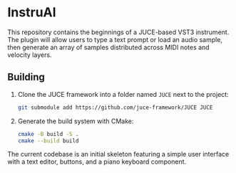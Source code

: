 # InstruAI

This repository contains the beginnings of a JUCE-based VST3 instrument.
The plugin will allow users to type a text prompt or load an audio sample,
then generate an array of samples distributed across MIDI notes and velocity
layers.

## Building

1. Clone the JUCE framework into a folder named `JUCE` next to the project:
   ```sh
   git submodule add https://github.com/juce-framework/JUCE JUCE
   ```
2. Generate the build system with CMake:
   ```sh
   cmake -B build -S .
   cmake --build build
   ```

The current codebase is an initial skeleton featuring a simple user interface
with a text editor, buttons, and a piano keyboard component.
